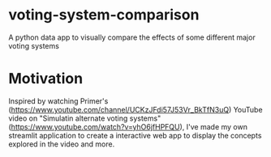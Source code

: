 # voting-system-comparison
A python data app to visually compare the effects of some different major voting systems
# Motivation
Inspired by watching Primer's (https://www.youtube.com/channel/UCKzJFdi57J53Vr_BkTfN3uQ) YouTube video on "Simulatin alternate voting systems" (https://www.youtube.com/watch?v=yhO6jfHPFQU), I've made my own streamlit application to create a interactive web app to display the concepts explored in the video and more.
